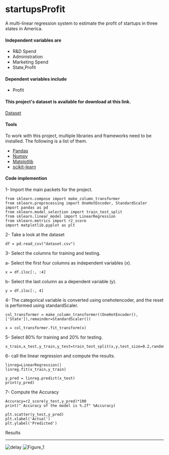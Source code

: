 # startupsProfit
A multi-linear regression system to estimate the profit of startups in three states in America.


#### Independent variables are
- R&D Spend
- Administration
- Marketing Spend
- State,Profit

#### Dependent variables include 
- Profit


#### This project's dataset is available for download at this link.  
[Dataset](https://raw.githubusercontent.com/arib168/data/main/50_Startups.csv)

#### Tools
To work with this project, multiple libraries and frameworks need to be installed. The following is a list of them.

- [Pandas](https://pandas.pydata.org/)
- [Numpy](https://numpy.org/)
- [Matplotlib](https://matplotlib.org/)
- [scikit-learn](https://scikit-learn.org/stable/)


#### Code implemention 
1- Import the main packets for the project.
```
from sklearn.compose import make_column_transformer
from sklearn.preprocessing import OneHotEncoder, StandardScaler
import pandas as pd
from sklearn.model_selection import train_test_split
from sklearn.linear_model import LinearRegression
from sklearn.metrics import r2_score
import matplotlib.pyplot as plt
```

2- Take a look at the dataset

```
df = pd.read_csv("dataset.csv")
```

3- Select the columns for training and testing.

a- Select the first four columns as independent variables (x).
```
x = df.iloc[:, :4]
```


b- Select the last column as a dependent variable (y).

```
y = df.iloc[:, 4]
```

4- The categorical variable is converted using onehotencoder, and the reset is performed using standardScaler. 

```
col_transformer = make_column_transformer((OneHotEncoder(), ['State']),remainder=StandardScaler())

x = col_transformer.fit_transform(x)
```



5- Select 80% for training and 20% for testing.

```
x_train,x_test,y_train,y_test=train_test_split(x,y,test_size=0.2,random_state=0)
```

6- call the linear regression and compute the results.
```
linreg=LinearRegression()
linreg.fit(x_train,y_train)

y_pred = linreg.predict(x_test)
print(y_pred)
```

7- Compute the Accuracy
```
Accuracy=r2_score(y_test,y_pred)*100
print(" Accuracy of the model is %.2f" %Accuracy)

plt.scatter(y_test,y_pred)
plt.xlabel('Actual')
plt.ylabel('Predicted')
```

Results
<hr>

![delay](https://user-images.githubusercontent.com/30151596/201482255-53bc6945-a384-4524-b5cc-734b818b8036.png)
![Figure_1](https://user-images.githubusercontent.com/30151596/201482262-7b3766f3-0dd1-41dc-acb5-4c9b8fcf21c8.png)

